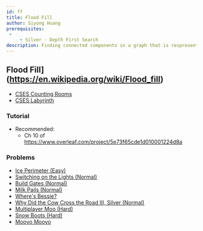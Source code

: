 ```yaml
---
id: ff
title: Flood Fill
author: Siyong Huang
prerequisites: 
 - 
     - Silver - Depth First Search
description: Finding connected components in a graph that is respresented by a grid.
---
```


## Flood Fill](https://en.wikipedia.org/wiki/Flood_fill)

 - [CSES Counting Rooms](https://cses.fi/problemset/task/1192)
 - [CSES Labyrinth](https://cses.fi/problemset/task/1193)

### Tutorial

 - Recommended:
   - Ch 10 of https://www.overleaf.com/project/5e73f65cde1d010001224d8a

### Problems

 - [Ice Perimeter (Easy)](http://usaco.org/index.php?page=viewproblem2&cpid=895)
 - [Switching on the Lights (Normal)](http://www.usaco.org/index.php?page=viewproblem2&cpid=570)
 - [Build Gates (Normal)](http://www.usaco.org/index.php?page=viewproblem2&cpid=596)
 - [Milk Pails (Normal)](http://usaco.org/index.php?page=viewproblem2&cpid=620)
 - [Where's Bessie?](http://usaco.org/index.php?page=viewproblem2&cpid=740)
 - [Why Did the Cow Cross the Road III, Silver (Normal)](http://usaco.org/index.php?page=viewproblem2&cpid=716)
 - [Multiplayer Moo (Hard)](http://usaco.org/index.php?page=viewproblem2&cpid=836)
 - [Snow Boots (Hard)](http://usaco.org/index.php?page=viewproblem2&cpid=811)
 - [Mooyo Mooyo](http://usaco.org/index.php?page=viewproblem2&cpid=860)
